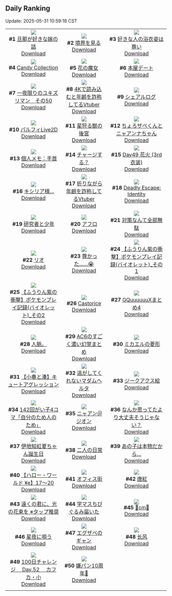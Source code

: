 ## Daily Ranking
Update: 2025-05-31 10:59:18 CST

|      |      |      |
| :----: | :----: | :----: |
| ![](https://i.pixiv.re/c/240x480/img-master/img/2025/05/29/01/13/09/130922337_p0_master1200.jpg)<br>**#1** [旦那が好きな嫁の話](https://www.pixiv.net/artworks/130922337)<br>[Download](https://i.pixiv.re/img-original/img/2025/05/29/01/13/09/130922337_p0.png) | ![](https://i.pixiv.re/c/240x480/img-master/img/2025/05/28/00/00/13/130884677_p0_master1200.jpg)<br>**#2** [境界を見る](https://www.pixiv.net/artworks/130884677)<br>[Download](https://i.pixiv.re/img-original/img/2025/05/28/00/00/13/130884677_p0.png) | ![](https://i.pixiv.re/c/240x480/img-master/img/2025/05/28/17/00/31/130903773_p0_master1200.jpg)<br>**#3** [好きな人の浴衣姿は尊い](https://www.pixiv.net/artworks/130903773)<br>[Download](https://i.pixiv.re/img-original/img/2025/05/28/17/00/31/130903773_p0.jpg) |
| ![](https://i.pixiv.re/c/240x480/img-master/img/2025/05/29/00/00/15/130919356_p0_master1200.jpg)<br>**#4** [Candy Collection](https://www.pixiv.net/artworks/130919356)<br>[Download](https://i.pixiv.re/img-original/img/2025/05/29/00/00/15/130919356_p0.jpg) | ![](https://i.pixiv.re/c/240x480/img-master/img/2025/05/28/00/00/25/130884759_p0_master1200.jpg)<br>**#5** [花の魔女](https://www.pixiv.net/artworks/130884759)<br>[Download](https://i.pixiv.re/img-original/img/2025/05/28/00/00/25/130884759_p0.jpg) | ![](https://i.pixiv.re/c/240x480/img-master/img/2025/05/28/00/00/12/130884673_p0_master1200.jpg)<br>**#6** [本屋デート](https://www.pixiv.net/artworks/130884673)<br>[Download](https://i.pixiv.re/img-original/img/2025/05/28/00/00/12/130884673_p0.jpg) |
| ![](https://i.pixiv.re/c/240x480/img-master/img/2025/05/28/11/40/45/130897733_p0_master1200.jpg)<br>**#7** [一夜限りのユキズリマン　その50](https://www.pixiv.net/artworks/130897733)<br>[Download](https://i.pixiv.re/img-original/img/2025/05/28/11/40/45/130897733_p0.png) | ![](https://i.pixiv.re/c/240x480/img-master/img/2025/05/28/21/16/23/130912329_p0_master1200.jpg)<br>**#8** [4Kで読み込むと年齢を詐称してるVtuber](https://www.pixiv.net/artworks/130912329)<br>[Download](https://i.pixiv.re/img-original/img/2025/05/28/21/16/23/130912329_p0.png) | ![](https://i.pixiv.re/c/240x480/img-master/img/2025/05/28/16/11/17/130902776_p0_master1200.jpg)<br>**#9** [シェアルログ](https://www.pixiv.net/artworks/130902776)<br>[Download](https://i.pixiv.re/img-original/img/2025/05/28/16/11/17/130902776_p0.png) |
| ![](https://i.pixiv.re/c/240x480/img-master/img/2025/05/28/00/00/12/130884670_p0_master1200.jpg)<br>**#10** [パルフィLive2D](https://www.pixiv.net/artworks/130884670)<br>[Download](https://i.pixiv.re/img-original/img/2025/05/28/00/00/12/130884670_p0.jpg) | ![](https://i.pixiv.re/c/240x480/img-master/img/2025/05/28/00/00/22/130884745_p0_master1200.jpg)<br>**#11** [星狩る獣の後宮](https://www.pixiv.net/artworks/130884745)<br>[Download](https://i.pixiv.re/img-original/img/2025/05/28/00/00/22/130884745_p0.jpg) | ![](https://i.pixiv.re/c/240x480/img-master/img/2025/05/28/22/27/41/130915459_p0_master1200.jpg)<br>**#12** [ちょろザベくんとニャアンナちゃん](https://www.pixiv.net/artworks/130915459)<br>[Download](https://i.pixiv.re/img-original/img/2025/05/28/22/27/41/130915459_p0.jpg) |
| ![](https://i.pixiv.re/c/240x480/img-master/img/2025/05/29/06/00/04/130927132_p0_master1200.jpg)<br>**#13** [個人メモ：手首](https://www.pixiv.net/artworks/130927132)<br>[Download](https://i.pixiv.re/img-original/img/2025/05/29/06/00/04/130927132_p0.jpg) | ![](https://i.pixiv.re/c/240x480/img-master/img/2025/05/28/00/00/31/130884791_p0_master1200.jpg)<br>**#14** [チャージする？](https://www.pixiv.net/artworks/130884791)<br>[Download](https://i.pixiv.re/img-original/img/2025/05/28/00/00/31/130884791_p0.jpg) | ![](https://i.pixiv.re/c/240x480/img-master/img/2025/05/28/01/15/10/130887776_p0_master1200.jpg)<br>**#15** [Day49 花火 (3rd衣装)](https://www.pixiv.net/artworks/130887776)<br>[Download](https://i.pixiv.re/img-original/img/2025/05/28/01/15/10/130887776_p0.jpg) |
| ![](https://i.pixiv.re/c/240x480/img-master/img/2025/05/28/02/06/00/130889119_p0_master1200.jpg)<br>**#16** [キシリア様…](https://www.pixiv.net/artworks/130889119)<br>[Download](https://i.pixiv.re/img-original/img/2025/05/28/02/06/00/130889119_p0.jpg) | ![](https://i.pixiv.re/c/240x480/img-master/img/2025/05/29/21/11/24/130946991_p0_master1200.jpg)<br>**#17** [折りながら年齢を詐称してるVtuber](https://www.pixiv.net/artworks/130946991)<br>[Download](https://i.pixiv.re/img-original/img/2025/05/29/21/11/24/130946991_p0.png) | ![](https://i.pixiv.re/c/240x480/img-master/img/2025/05/29/00/00/40/130919491_p0_master1200.jpg)<br>**#18** [Deadly Escape: Identity](https://www.pixiv.net/artworks/130919491)<br>[Download](https://i.pixiv.re/img-original/img/2025/05/29/00/00/40/130919491_p0.jpg) |
| ![](https://i.pixiv.re/c/240x480/img-master/img/2025/05/29/12/12/24/130933140_p0_master1200.jpg)<br>**#19** [研究者と少年](https://www.pixiv.net/artworks/130933140)<br>[Download](https://i.pixiv.re/img-original/img/2025/05/29/12/12/24/130933140_p0.png) | ![](https://i.pixiv.re/c/240x480/img-master/img/2025/05/29/00/07/01/130919981_p0_master1200.jpg)<br>**#20** [アフロ](https://www.pixiv.net/artworks/130919981)<br>[Download](https://i.pixiv.re/img-original/img/2025/05/29/00/07/01/130919981_p0.jpg) | ![](https://i.pixiv.re/c/240x480/img-master/img/2025/05/28/17/42/59/130904613_p0_master1200.jpg)<br>**#21** [対策なんて全部無駄](https://www.pixiv.net/artworks/130904613)<br>[Download](https://i.pixiv.re/img-original/img/2025/05/28/17/42/59/130904613_p0.jpg) |
| ![](https://i.pixiv.re/c/240x480/img-master/img/2025/05/28/14/52/56/130901321_p0_master1200.jpg)<br>**#22** [リオ](https://www.pixiv.net/artworks/130901321)<br>[Download](https://i.pixiv.re/img-original/img/2025/05/28/14/52/56/130901321_p0.png) | ![](https://i.pixiv.re/c/240x480/img-master/img/2025/05/28/18/14/47/130905819_p0_master1200.jpg)<br>**#23** [尊かった……😭](https://www.pixiv.net/artworks/130905819)<br>[Download](https://i.pixiv.re/img-original/img/2025/05/28/18/14/47/130905819_p0.jpg) | ![](https://i.pixiv.re/c/240x480/img-master/img/2025/05/29/00/12/14/130920202_p0_master1200.jpg)<br>**#24** [【ふうりん紫の衝撃】ポケモンプレイ記録(バイオレット)_その1](https://www.pixiv.net/artworks/130920202)<br>[Download](https://i.pixiv.re/img-original/img/2025/05/29/00/12/14/130920202_p0.png) |
| ![](https://i.pixiv.re/c/240x480/img-master/img/2025/05/29/00/18/13/130920445_p0_master1200.jpg)<br>**#25** [【ふうりん紫の衝撃】ポケモンプレイ記録(バイオレット)_その2](https://www.pixiv.net/artworks/130920445)<br>[Download](https://i.pixiv.re/img-original/img/2025/05/29/00/18/13/130920445_p0.png) | ![](https://i.pixiv.re/c/240x480/img-master/img/2025/05/29/00/15/39/130920348_p0_master1200.jpg)<br>**#26** [Castorice](https://www.pixiv.net/artworks/130920348)<br>[Download](https://i.pixiv.re/img-original/img/2025/05/29/00/15/39/130920348_p0.png) | ![](https://i.pixiv.re/c/240x480/img-master/img/2025/05/28/00/01/05/130884912_p0_master1200.jpg)<br>**#27** [GQuuuuuuXまとめ4](https://www.pixiv.net/artworks/130884912)<br>[Download](https://i.pixiv.re/img-original/img/2025/05/28/00/01/05/130884912_p0.png) |
| ![](https://i.pixiv.re/c/240x480/img-master/img/2025/05/28/15/19/36/130901793_p0_master1200.jpg)<br>**#28** [人脈。](https://www.pixiv.net/artworks/130901793)<br>[Download](https://i.pixiv.re/img-original/img/2025/05/28/15/19/36/130901793_p0.jpg) | ![](https://i.pixiv.re/c/240x480/img-master/img/2025/05/28/19/32/28/130908241_p0_master1200.jpg)<br>**#29** [AC6のすごく濃い幻覚まとめ](https://www.pixiv.net/artworks/130908241)<br>[Download](https://i.pixiv.re/img-original/img/2025/05/28/19/32/28/130908241_p0.jpg) | ![](https://i.pixiv.re/c/240x480/img-master/img/2025/05/28/14/38/38/130901051_p0_master1200.jpg)<br>**#30** [ミカエルの菱形](https://www.pixiv.net/artworks/130901051)<br>[Download](https://i.pixiv.re/img-original/img/2025/05/28/14/38/38/130901051_p0.png) |
| ![](https://i.pixiv.re/c/240x480/img-master/img/2025/05/28/01/11/27/130887668_p0_master1200.jpg)<br>**#31** [【小春と湊】キュートアグレッション](https://www.pixiv.net/artworks/130887668)<br>[Download](https://i.pixiv.re/img-original/img/2025/05/28/01/11/27/130887668_p0.png) | ![](https://i.pixiv.re/c/240x480/img-master/img/2025/05/28/00/01/53/130885005_p0_master1200.jpg)<br>**#32** [逃がしてくれないマダムヘルタ](https://www.pixiv.net/artworks/130885005)<br>[Download](https://i.pixiv.re/img-original/img/2025/05/28/00/01/53/130885005_p0.jpg) | ![](https://i.pixiv.re/c/240x480/img-master/img/2025/05/28/00/05/50/130885264_p0_master1200.jpg)<br>**#33** [ジークアクス絵](https://www.pixiv.net/artworks/130885264)<br>[Download](https://i.pixiv.re/img-original/img/2025/05/28/00/05/50/130885264_p0.jpg) |
| ![](https://i.pixiv.re/c/240x480/img-master/img/2025/05/29/00/02/50/130919759_p0_master1200.jpg)<br>**#34** [142回がい子4コマ「自分のため人のため」](https://www.pixiv.net/artworks/130919759)<br>[Download](https://i.pixiv.re/img-original/img/2025/05/29/00/02/50/130919759_p0.png) | ![](https://i.pixiv.re/c/240x480/img-master/img/2025/05/28/02/16/40/130889333_p0_master1200.jpg)<br>**#35** [ニャアン＠ジオン](https://www.pixiv.net/artworks/130889333)<br>[Download](https://i.pixiv.re/img-original/img/2025/05/28/02/16/40/130889333_p0.jpg) | ![](https://i.pixiv.re/c/240x480/img-master/img/2025/05/28/04/39/27/130891490_p0_master1200.jpg)<br>**#36** [なんか思ってたより大丈夫そうじゃない？](https://www.pixiv.net/artworks/130891490)<br>[Download](https://i.pixiv.re/img-original/img/2025/05/28/04/39/27/130891490_p0.png) |
| ![](https://i.pixiv.re/c/240x480/img-master/img/2025/05/29/00/02/32/130919729_p0_master1200.jpg)<br>**#37** [伊地知虹夏ちゃん誕生日](https://www.pixiv.net/artworks/130919729)<br>[Download](https://i.pixiv.re/img-original/img/2025/05/29/00/02/32/130919729_p0.png) | ![](https://i.pixiv.re/c/240x480/img-master/img/2025/05/28/07/00/02/130893460_p0_master1200.jpg)<br>**#38** [二人の日常](https://www.pixiv.net/artworks/130893460)<br>[Download](https://i.pixiv.re/img-original/img/2025/05/28/07/00/02/130893460_p0.png) | ![](https://i.pixiv.re/c/240x480/img-master/img/2025/05/28/01/21/52/130887966_p0_master1200.jpg)<br>**#39** [あの子は本物だから…](https://www.pixiv.net/artworks/130887966)<br>[Download](https://i.pixiv.re/img-original/img/2025/05/28/01/21/52/130887966_p0.jpg) |
| ![](https://i.pixiv.re/c/240x480/img-master/img/2025/05/28/00/00/37/130884817_p0_master1200.jpg)<br>**#40** [【ハロー・ワールド ¥e】17〜20](https://www.pixiv.net/artworks/130884817)<br>[Download](https://i.pixiv.re/img-original/img/2025/05/28/00/00/37/130884817_p0.jpg) | ![](https://i.pixiv.re/c/240x480/img-master/img/2025/05/28/03/35/45/130890704_p0_master1200.jpg)<br>**#41** [オフィス街](https://www.pixiv.net/artworks/130890704)<br>[Download](https://i.pixiv.re/img-original/img/2025/05/28/03/35/45/130890704_p0.jpg) | ![](https://i.pixiv.re/c/240x480/img-master/img/2025/05/29/07/21/33/130928199_p0_master1200.jpg)<br>**#42** [唐紅](https://www.pixiv.net/artworks/130928199)<br>[Download](https://i.pixiv.re/img-original/img/2025/05/29/07/21/33/130928199_p0.png) |
| ![](https://i.pixiv.re/c/240x480/img-master/img/2025/05/28/20/57/17/130911385_p0_master1200.jpg)<br>**#43** [遠くの君に、光の花束を ※タップ推奨](https://www.pixiv.net/artworks/130911385)<br>[Download](https://i.pixiv.re/img-original/img/2025/05/28/20/57/17/130911385_p0.jpg) | ![](https://i.pixiv.re/c/240x480/img-master/img/2025/05/29/18/23/00/130940715_p0_master1200.jpg)<br>**#44** [学マスちびぐるみ届いた](https://www.pixiv.net/artworks/130940715)<br>[Download](https://i.pixiv.re/img-original/img/2025/05/29/18/23/00/130940715_p0.jpg) | ![](https://i.pixiv.re/c/240x480/img-master/img/2025/05/28/21/14/16/130912243_p0_master1200.jpg)<br>**#45** [🌹cm🌹](https://www.pixiv.net/artworks/130912243)<br>[Download](https://i.pixiv.re/img-original/img/2025/05/28/21/14/16/130912243_p0.png) |
| ![](https://i.pixiv.re/c/240x480/img-master/img/2025/05/28/00/00/24/130884753_p0_master1200.jpg)<br>**#46** [星夜に唄う](https://www.pixiv.net/artworks/130884753)<br>[Download](https://i.pixiv.re/img-original/img/2025/05/28/00/00/24/130884753_p0.png) | ![](https://i.pixiv.re/c/240x480/img-master/img/2025/05/28/00/00/17/130884719_p0_master1200.jpg)<br>**#47** [エグザベのギャン](https://www.pixiv.net/artworks/130884719)<br>[Download](https://i.pixiv.re/img-original/img/2025/05/28/00/00/17/130884719_p0.png) | ![](https://i.pixiv.re/c/240x480/img-master/img/2025/05/29/15/18/54/130936425_p0_master1200.jpg)<br>**#48** [长风](https://www.pixiv.net/artworks/130936425)<br>[Download](https://i.pixiv.re/img-original/img/2025/05/29/15/18/54/130936425_p0.png) |
| ![](https://i.pixiv.re/c/240x480/img-master/img/2025/05/28/02/30/17/130889609_p0_master1200.jpg)<br>**#49** [100日チャレンジ 　Day.52 　カフカ・小](https://www.pixiv.net/artworks/130889609)<br>[Download](https://i.pixiv.re/img-original/img/2025/05/28/02/30/17/130889609_p0.jpg) | ![](https://i.pixiv.re/c/240x480/img-master/img/2025/05/29/17/00/02/130938314_p0_master1200.jpg)<br>**#50** [嫌パン10周年🎉](https://www.pixiv.net/artworks/130938314)<br>[Download](https://i.pixiv.re/img-original/img/2025/05/29/17/00/02/130938314_p0.jpg) |
|      |
